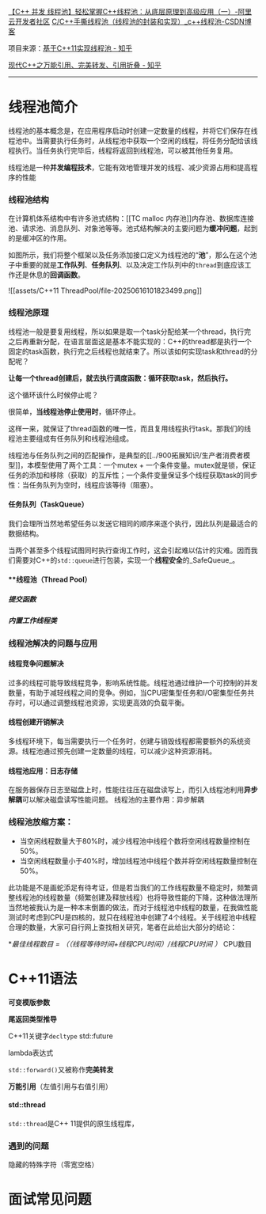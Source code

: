 [【C++ 并发 线程池】轻松掌握C++线程池：从底层原理到高级应用（一）-阿里云开发者社区](https://developer.aliyun.com/article/1464325)
[C/C++手撕线程池（线程池的封装和实现）_c++线程池-CSDN博客](https://blog.csdn.net/ACMer_L/article/details/107578636)

项目来源：[基于C++11实现线程池 - 知乎](https://zhuanlan.zhihu.com/p/367309864)

[现代C++之万能引用、完美转发、引用折叠 - 知乎](https://zhuanlan.zhihu.com/p/99524127)

---
# 线程池简介

线程池的基本概念是，在应用程序启动时创建一定数量的线程，并将它们保存在线程池中。当需要执行任务时，从线程池中获取一个空闲的线程，将任务分配给该线程执行。当任务执行完毕后，线程将返回到线程池，可以被其他任务复用。

线程池是一种**并发编程技术**，它能有效地管理并发的线程、减少资源占用和提高程序的性能
### 线程池结构

在计算机体系结构中有许多池式结构：[[TC malloc 内存池]]内存池、数据库连接池、请求池、消息队列、对象池等等。池式结构解决的主要问题为**缓冲问题**，起到的是缓冲区的作用。


如图所示，我们将整个框架以及任务添加接口定义为线程池的“**池**”，那么在这个池子中重要的就是**工作队列**、**任务队列**、以及决定工作队列中的`thread`到底应该工作还是休息的**回调函数**。

![[assets/C++11 ThreadPool/file-20250616101823499.png]]

### 线程池原理
线程池一般是要复用线程，所以如果是取一个task分配给某一个thread，执行完之后再重新分配，在语言层面这是基本不能实现的：C++的thread都是执行一个固定的task函数，执行完之后线程也就结束了。所以该如何实现task和thread的分配呢？

**让每一个thread创建后，就去执行调度函数：循环获取task，然后执行。**

这个循环该什么时候停止呢？

很简单，**当线程池停止使用时**，循环停止。

这样一来，就保证了thread函数的唯一性，而且复用线程执行task。那我们的线程池主要组成有任务队列和线程池组成。

线程池与任务队列之间的匹配操作，是典型的[[../900拓展知识/生产者消费者模型]]，本模型使用了两个工具：一个mutex + 一个条件变量。mutex就是锁，保证任务的添加和移除（获取）的互斥性；一个条件变量保证多个线程获取task的同步性：当任务队列为空时，线程应该等待（阻塞）。
#### **任务队列（TaskQueue）**
我们会理所当然地希望任务以发送它相同的顺序来逐个执行，因此队列是最适合的数据结构。

当两个甚至多个线程试图同时执行查询工作时，这会引起难以估计的灾难。因而我们需要对C++的`std::queue`进行包装，实现一个**线程安全**的_SafeQueue_。

#### **线程池（Thread Pool）
##### 提交函数

##### 内置工作线程类

### 线程池解决的问题与应用

#### 线程竞争问题解决

过多的线程可能导致线程竞争，影响系统性能。线程池通过维护一个可控制的并发数量，有助于减轻线程之间的竞争。例如，当CPU密集型任务和I/O密集型任务共存时，可以通过调整线程池资源，实现更高效的负载平衡。
#### 线程创建开销解决

多线程环境下，每当需要执行一个任务时，创建与销毁线程都需要额外的系统资源。线程池通过预先创建一定数量的线程，可以减少这种资源消耗。

#### 线程池应用：日志存储
在服务器保存日志至磁盘上时，性能往往压在磁盘读写上，而引入线程池利用**异步解耦**可以解决磁盘读写性能问题。
线程池的主要作用：异步解耦

### 线程池放缩方案：

- 当空闲线程数量大于80%时，减少线程池中线程个数将空闲线程数量控制在50%。
- 当空闲线程数量小于40%时，增加线程池中线程个数并将空闲线程数量控制在50%。

此功能是不是画蛇添足有待考证，但是若当我们的工作线程数量不稳定时，频繁调整线程池的线程数量（频繁创建及释放线程）也将导致性能的下降，这种做法理所当然地被我认为是一种本末倒置的做法，而对于线程池中线程的数量，在我做性能测试时考虑到CPU是四核的，就只在线程池中创建了4个线程。关于线程池中线程合理的数量，大家可自行网上查找相关研究，笔者在此给出大部分的结论：

**最佳线程数目 = （（线程等待时间+线程CPU时间）/线程CPU时间 ）* CPU数目
# C++11语法
**可变模版参数**

**尾返回类型推导**

C++11关键字`decltype`
std::future

lambda表达式

`std::forward()`又被称作**完美转发**

**万能引用**（左值引用与右值引用）

#### std::thread

`std::thread`是C++ 11提供的原生线程库，

### 遇到的问题

隐藏的特殊字符（零宽空格）



# 面试常见问题


